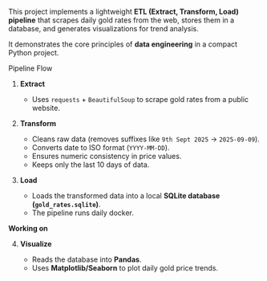 This project implements a lightweight **ETL (Extract, Transform, Load) pipeline** that scrapes daily gold rates from the web, stores them in a database, and generates visualizations for trend analysis.

It demonstrates the core principles of **data engineering** in a compact Python project.

Pipeline Flow

1. **Extract**

   * Uses `requests` + `BeautifulSoup` to scrape gold rates from a public website.

2. **Transform**

   * Cleans raw data (removes suffixes like `9th Sept 2025` → `2025-09-09`).
   * Converts date to ISO format (`YYYY-MM-DD`).
   * Ensures numeric consistency in price values.
   * Keeps only the last 10 days of data.

3. **Load**

   * Loads the transformed data into a local **SQLite database (`gold_rates.sqlite`)**.
   * The pipeline runs daily docker.


**Working on**

4. **Visualize**

   * Reads the database into **Pandas**.
   * Uses **Matplotlib/Seaborn** to plot daily gold price trends.
